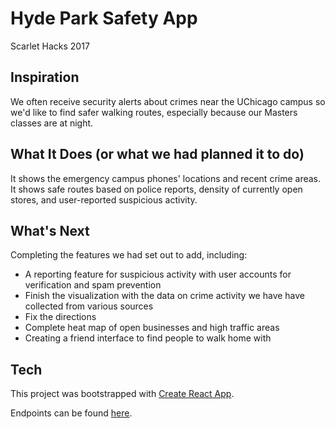 # Hyde Park Safety App
Scarlet Hacks 2017

## Inspiration
We often receive security alerts about crimes near the UChicago campus so we'd like to find safer walking routes, especially because our Masters classes are at night.

## What It Does (or what we had planned it to do)
It shows the emergency campus phones' locations and recent crime areas. It shows safe routes based on police reports, density of currently open stores, and user-reported suspicious activity.

## What's Next
Completing the features we had set out to add, including:
- A reporting feature for suspicious activity with user accounts for verification and spam prevention
- Finish the visualization with the data on crime activity we have have collected from various sources
- Fix the directions
- Complete heat map of open businesses and high traffic areas
- Creating a friend interface to find people to walk home with

## Tech
This project was bootstrapped with [Create React App](https://github.com/facebookincubator/create-react-app).

Endpoints can be found [here](https://hydeparksafety.herokuapp.com/incident/recent).